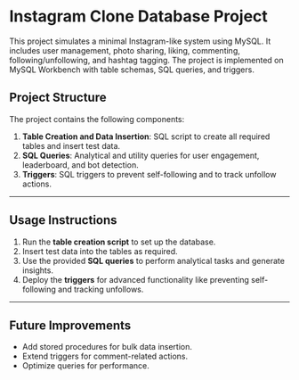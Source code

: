 # Instagram Clone Database Project

This project simulates a minimal Instagram-like system using MySQL. It includes user management, photo sharing, liking, commenting, following/unfollowing, and hashtag tagging. The project is implemented on MySQL Workbench with table schemas, SQL queries, and triggers.

## Project Structure

The project contains the following components:

1. **Table Creation and Data Insertion**: SQL script to create all required tables and insert test data.
2. **SQL Queries**: Analytical and utility queries for user engagement, leaderboard, and bot detection.
3. **Triggers**: SQL triggers to prevent self-following and to track unfollow actions.

---

## Usage Instructions

1. Run the **table creation script** to set up the database.
2. Insert test data into the tables as required.
3. Use the provided **SQL queries** to perform analytical tasks and generate insights.
4. Deploy the **triggers** for advanced functionality like preventing self-following and tracking unfollows.

---

## Future Improvements

- Add stored procedures for bulk data insertion.
- Extend triggers for comment-related actions.
- Optimize queries for performance.

